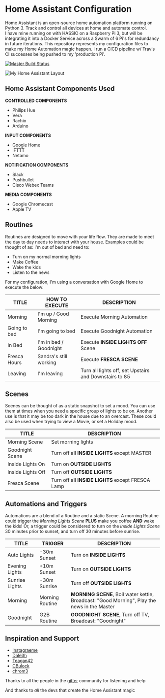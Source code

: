 # Home Assistant Configuration

Home Assistant is an open-source home automation platform running on Python 3. Track and control all devices at home and automate control.  
I have mine running on with HASSIO on a Raspberry Pi 3, but will be integrating it into a Docker Service across a Swarm of 6 Pi's for redundancy in future iterations. This repository represents my configuration files to make my Home Automation magic happen. I run a CICD pipeline w/ Travis CI successes being pushed to my 'production Pi'.

[![Master Build Status](https://travis-ci.org/mrreyes512/HomeAssistant.svg?branch=master)](https://travis-ci.org/mrreyes512/HomeAssistant)

![My Home Assistant Layout](www/layout-Smarthome.png)

## Home Assistant Components Used

**CONTROLLED COMPONENTS**
- Philips Hue
- Vera
- Rachio
- Arduino

**INPUT COMPONENTS**
- Google Home
- IFTTT
- Netamo

**NOTIFICATION COMPONENTS**
- Slack
- Pushbullet
- Cisco Webex Teams

**MEDIA COMPONENTS**
- Google Chromecast
- Apple TV


## Routines
Routines are designed to move with your life flow. They are made to meet the day to day needs to interact with your house.
Examples could be thought of as: I'm out of bed and need to:
* Turn on my normal morning lights
* Make Coffee
* Wake the kids
* Listen to the news

For my configuration, I'm using a conversation with Google Home to execute the below:

| TITLE | HOW TO EXECUTE | DESCRIPTION |
|---|---|---|
| Morning | I'm up / Good Morning | Execute Morning Automation |
| Going to bed | I'm going to bed | Execute Goodnight Automation |
| In Bed | I'm in bed / Goodnight | Execute **INSIDE LIGHTS OFF** Scene
| Fresca Hours | Sandra's still working | Execute **FRESCA SCENE** |
| Leaving | I'm leaving | Turn all lights off, set Upstairs and Downstairs to 85 |

## Scenes
Scenes can be thought of as a static snapshot to set a mood. You can use them at times when you need a specific group of lights to be on. Another use is that it may be too dark in the house due to an overcast. These could also be used when trying to view a Movie, or set a Holiday mood.

| TITLE | DESCRIPTION |
|---|---|
| Morning Scene | Set morning lights |
| Goodnight Scene | Turn off all **INSIDE LIGHTS** except MASTER |
| Inside Lights On  | Turn on **OUTSIDE LIGHTS** |
| Inside Lights Off | Turn off **OUTSIDE LIGHTS** |
| Fresca Scene | Turn off all **INSIDE LIGHTS** except FRESCA Lamp |

## Automations and Triggers
Automations are a blend of a Routine and a static Scene. A morning Routine could trigger the _Morning Lights Scene_ **PLUS** make you coffee **AND** wake the kids! Or, a trigger could be considered to turn on the _Inside Lights Scene_ 30 minutes prior to sunset, and turn off 30 minutes before sunrise.

| TITLE | TRIGGER | DESCRIPTION |
|---|---|---|
| Auto Lights | -30m Sunset | Turn on **INSIDE LIGHTS** |
| Evening Lights | +10m Sunset | Turn on **OUTSIDE LIGHTS** |
| Sunrise Lights | -30m Sunrise | Turn off **OUTSIDE LIGHTS** |
| Morning | Morning Routine | **MORNING SCENE**, Boil water kettle, Broadcast: "Good Morning", Play the news in the Master |
| Goodnight | G2B Routine | **GOODNIGHT SCENE**, Turn off TV, Broadcast: "Goodnight" |

## Inspiration and Support

- [Instagraeme](https://github.com/Instagraeme/Home-Assistant-Configuration/raw/master/HomeAssistant.gif)
- [Dale3h](https://github.com/dale3h/homeassistant-config)
- [Teagan42](https://github.com/Teagan42/HomeAssistantConfig)
- [CBulock](https://github.com/cbulock/home-assistant-configs)
- [chrom3](https://github.com/chrom3)

Thanks to all the people in the [gitter](https://gitter.im/home-assistant/home-assistant) community for listening and help

And thanks to *all* the devs that create the Home Assistant magic
